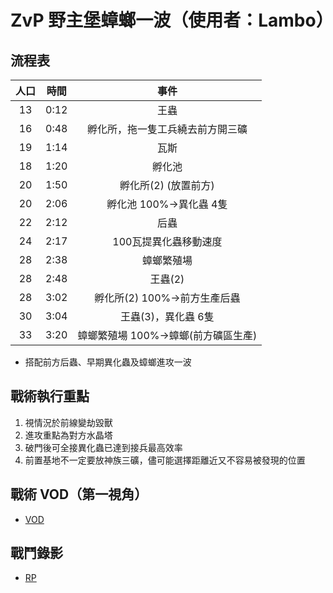 # ZvP 野主堡蟑螂一波（使用者：Lambo）

## 流程表
| 人口 | 時間 |                 事件                |
|:----:|:----:|:-----------------------------------:|
|  13  | 0:12 | 王蟲                                |
|  16  | 0:48 | 孵化所，拖一隻工兵繞去前方開三礦    |
|  19  | 1:14 | 瓦斯                                |
|  18  | 1:20 | 孵化池                              |
|  20  | 1:50 | 孵化所(2) (放置前方)                |
|  20  | 2:06 | 孵化池 100%->異化蟲 4隻             |
|  22  | 2:12 | 后蟲                                |
|  24  | 2:17 | 100瓦提異化蟲移動速度               |
|  28  | 2:38 | 蟑螂繁殖場                          |
|  28  | 2:48 | 王蟲(2)                             |
|  28  | 3:02 | 孵化所(2) 100%->前方生產后蟲        |
|  30  | 3:04 | 王蟲(3)，異化蟲 6隻                 |
|  33  | 3:20 | 蟑螂繁殖場 100%->蟑螂(前方礦區生產) |

+ 搭配前方后蟲、早期異化蟲及蟑螂進攻一波		
		
## 戰術執行重點
1. 視情況於前線變劫毀獸		
2. 進攻重點為對方水晶塔		
3. 破門後可全接異化蟲已達到接兵最高效率		
4. 前置基地不一定要放神族三礦，儘可能選擇距離近又不容易被發現的位置		

## 戰術 VOD（第一視角）
+ [VOD](https://youtu.be/3U4-R4sVkBI)

## 戰鬥錄影
+ [RP](https://github.com/starcraftfamily/SCF-Tactics/raw/master/ZvP/RoachRush/ZvP_.SC2Replay)